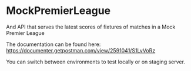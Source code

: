 # MockPremierLeague
And API that serves the latest scores of fixtures of matches in a Mock Premier League

The documentation can be found here:
https://documenter.getpostman.com/view/2591041/S1LvVoRz

You can switch between environments to test locally or on staging server.

